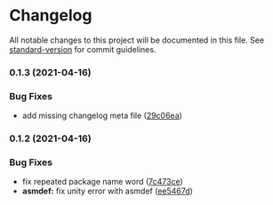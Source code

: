# Changelog

All notable changes to this project will be documented in this file. See [standard-version](https://github.com/conventional-changelog/standard-version) for commit guidelines.

### 0.1.3 (2021-04-16)


### Bug Fixes

* add missing changelog meta file ([29c06ea](https://github.com/mariodebono/UnityAttributes/commit/29c06eaa6dae9192b6367133d712413e078b1e69))

### 0.1.2 (2021-04-16)


### Bug Fixes

* fix repeated package name word ([7c473ce](https://github.com/mariodebono/UnityAttributes/commit/7c473cebeb8f0d5ad321b6187886e0a6e3da17e0))
* **asmdef:** fix unity error with asmdef ([ee5467d](https://github.com/mariodebono/UnityAttributes/commit/ee5467dd5f8549ae75e1b6ddb91368783e1b9116))
